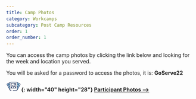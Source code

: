 ```yaml
---
title: Camp Photos
category: Workcamps
subcategory: Post Camp Resources
order: 1
order_number: 1
---
```


You can access the camp photos by clicking the link below and looking for the week and location you served.

You will be asked for a password to access the photos, it is: **GoServe22**

**![](/uploads/photosicon.png){: width="40" height="28"}&nbsp;[Participant Photos](__notset__)**[**&nbsp;--&gt;**](__notset__)
